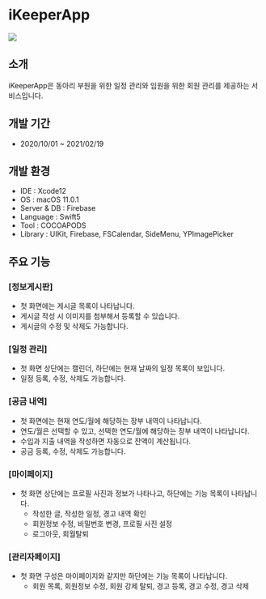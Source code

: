 # iKeeperApp
<img src="https://github.com/user-attachments/assets/c5f3fac5-6371-496c-9849-5ec4dd7046ad">

## 소개
iKeeperApp은 동아리 부원을 위한 일정 관리와 임원을 위한 회원 관리를 제공하는 서비스입니다. 

## 개발 기간
- 2020/10/01 ~ 2021/02/19

## 개발 환경
- IDE : Xcode12
- OS : macOS 11.0.1
- Server & DB : Firebase
- Language : Swift5
- Tool : COCOAPODS
- Library : UIKit, Firebase, FSCalendar, SideMenu, YPImagePicker

## 주요 기능
### [정보게시판]
- 첫 화면에는 게시글 목록이 나타납니다.
- 게시글 작성 시 이미지를 첨부해서 등록할 수 있습니다.
- 게시글의 수정 및 삭제도 가능합니다.

 ### [일정 관리]
 - 첫 화면 상단에는 캘린더, 하단에는 현재 날짜의 일정 목록이 보입니다.
 - 일정 등록, 수정, 삭제도 가능합니다.
   
### [공금 내역]
- 첫 화면에는 현재 연도/월에 해당하는 장부 내역이 나타납니다.
- 연도/월은 선택할 수 있고, 선택한 연도/월에 해당하는 장부 내역이 나타납니다.
- 수입과 지출 내역을 작성하면 자동으로 잔액이 계산됩니다.
- 공금 등록, 수정, 삭제도 가능합니다.
  
### [마이페이지]
- 첫 화면 상단에는 프로필 사진과 정보가 나타나고, 하단에는 기능 목록이 나타납니다.
  - 작성한 글, 작성한 일정, 경고 내역 확인
  - 회원정보 수정, 비밀번호 변경, 프로필 사진 설정
  - 로그아웃, 회월탈퇴
    
### [관리자페이지]
- 첫 화면 구성은 마이페이지와 같지만 하단에는 기능 목록이 나타납니다.
  - 회원 목록, 회원정보 수정, 회원 강제 탈퇴, 경고 등록, 경고 수정, 경고 삭제
